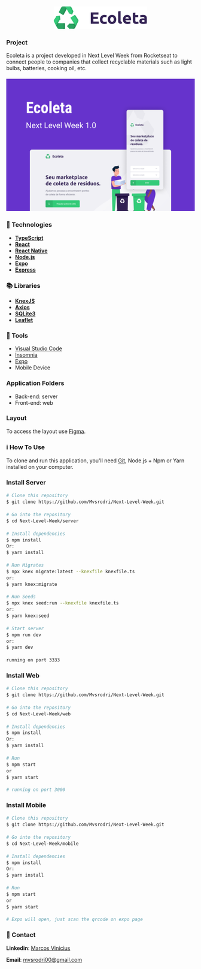 <h4 align="center">

<img src="web/src/assets/logo.svg" width="250px" />
</h4>

### Project

Ecoleta is a project developed in Next Level Week from Rocketseat to connect people to companies that collect recyclable materials such as light bulbs, batteries, cooking oil, etc.

<h4 align="center">
    <img src="assets/Ecoleta.png" width="1280px" />
</h4>



### 🚀 Technologies

- [**TypeScript**](https://www.typescriptlang.org/)
- [**React**](https://pt-br.reactjs.org/) 
- [**React Native**](https://reactnative.dev/) 
- [**Node.js**](https://nodejs.org/en/)
- [**Expo**](https://expo.io/)
- [**Express**](https://expressjs.com/pt-br/)

### 📚 Libraries

 - [**KnexJS**](http://knexjs.org/)
 - [**Axios**](https://github.com/axios/axios)
 - [**SQLite3**](https://www.sqlite.org/index.html)
 - [**Leaflet**](https://leafletjs.com/)

### :hammer: Tools

- [Visual Studio Code](https://code.visualstudio.com/)
- [Insomnia](https://insomnia.rest/download/)
- [Expo](https://expo.io/tools)
- Mobile Device

### Application Folders
- Back-end: server
- Front-end: web

### Layout

To access the layout use [Figma](https://www.figma.com/file/9TlOcj6l7D05fZhU12xWT3/Ecoleta-(Booster)?node-id=0%3A1).

### :information_source: How To Use

To clone and run this application, you'll need [Git](https://git-scm.com), Node.js + Npm or Yarn installed on your computer.


### Install Server

```bash
# Clone this repository
$ git clone https://github.com/Mvsrodri/Next-Level-Week.git

# Go into the repository
$ cd Next-Level-Week/server

# Install dependencies
$ npm install
Or:
$ yarn install

# Run Migrates
$ npx knex migrate:latest --knexfile knexfile.ts
or:
$ yarn knex:migrate

# Run Seeds
$ npx knex seed:run --knexfile knexfile.ts
or:
$ yarn knex:seed

# Start server
$ npm run dev
or:
$ yarn dev

running on port 3333
```
### Install Web

```bash
# Clone this repository
$ git clone https://github.com/Mvsrodri/Next-Level-Week.git

# Go into the repository
$ cd Next-Level-Week/web

# Install dependencies
$ npm install
Or:
$ yarn install

# Run
$ npm start
or
$ yarn start

# running on port 3000
```

### Install Mobile

```bash
# Clone this repository
$ git clone https://github.com/Mvsrodri/Next-Level-Week.git

# Go into the repository
$ cd Next-Level-Week/mobile

# Install dependencies
$ npm install
Or:
$ yarn install

# Run
$ npm start
or
$ yarn start

# Expo will open, just scan the qrcode on expo page

```

### :speech_balloon: Contact

**Linkedin**: [Marcos Vinicius](https://www.linkedin.com/in/marcos-vinicius-dos-santos-rodrigues-1a2b39195/)

**Email**: mvsrodri00@gmail.com
